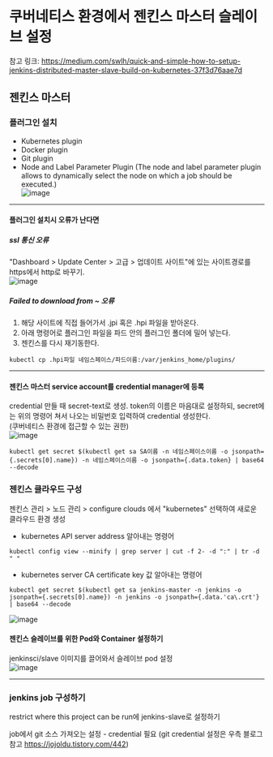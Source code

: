# 쿠버네티스 환경에서 젠킨스 마스터 슬레이브 설정
참고 링크: https://medium.com/swlh/quick-and-simple-how-to-setup-jenkins-distributed-master-slave-build-on-kubernetes-37f3d76aae7d

## 젠킨스 마스터
### 플러그인 설치
* Kubernetes plugin  
* Docker plugin  
* Git plugin  
* Node and Label Parameter Plugin (The node and label parameter plugin allows to dynamically select the node on which a job should be executed.)  
![image](https://user-images.githubusercontent.com/33820372/112439171-22941500-8d8c-11eb-9046-beef0eefc015.png)
---
#### 플러그인 설치시 오류가 난다면  
##### ssl 통신 오류  
"Dashboard > Update Center > 고급 > 업데이트 사이트"에 있는 사이트경로를 https에서 http로 바꾸기.  
![image](https://user-images.githubusercontent.com/33820372/112439102-0d1eeb00-8d8c-11eb-99f0-cab426fa36a8.png)   
##### Failed to download from ~ 오류  
1. 해당 사이트에 직접 들어가서 .jpi 혹은 .hpi 파일을 받아온다.   
2. 아래 명령어로 플러그인 파일을 파드 안의 플러그인 폴더에 밀어 넣는다.  
3. 젠킨스를 다시 재기동한다.  
```
kubectl cp .hpi파일 네임스페이스/파드이름:/var/jenkins_home/plugins/
```  
---  

#### 젠킨스 마스터 service account를 credential manager에 등록  
credential 만들 때 secret-text로 생성. token의 이름은 마음대로 설정하되, secret에는 위의 명령어 쳐서 나오는 비밀번호 입력하여 credential 생성한다.  
(쿠버네티스 환경에 접근할 수 있는 권한)  
![image](https://user-images.githubusercontent.com/33820372/113526057-5f190980-95f3-11eb-9036-9f30e5db61ed.png)  
```
kubectl get secret $(kubectl get sa SA이름 -n 네임스페이스이름 -o jsonpath={.secrets[0].name}) -n 네임스페이스이름 -o jsonpath={.data.token} | base64 --decode
```  

### 젠킨스 클라우드 구성  
젠킨스 관리 > 노드 관리 > configure clouds 에서 "kubernetes" 선택하여 새로운 클라우드 환경 생성  
* kubernetes API server address 알아내는 명령어  
```
kubectl config view --minify | grep server | cut -f 2- -d ":" | tr -d " "
```  
* kubernetes server CA certificate key 값 알아내는 명령어  
```
kubectl get secret $(kubectl get sa jenkins-master -n jenkins -o jsonpath={.secrets[0].name}) -n jenkins -o jsonpath={.data.'ca\.crt'} | base64 --decode
```  
![image](https://user-images.githubusercontent.com/33820372/113526004-182b1400-95f3-11eb-9ff6-13a77fe25d81.png)  

#### 젠킨스 슬레이브를 위한 Pod와 Container 설정하기  
jenkinsci/slave 이미지를 끌어와서 슬레이브 pod 설정  
![image](https://miro.medium.com/max/1000/1*tqKEOBuMQ2dLzTmzgr_eQg.png)

---

### jenkins job 구성하기
restrict where this project can be run에 jenkins-slave로 설정하기

job에서 git 소스 가져오는 설정 - credential 필요 (git credential 설정은 우측 블로그 참고 https://jojoldu.tistory.com/442)
